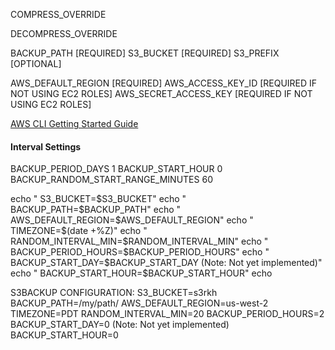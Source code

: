 

COMPRESS_OVERRIDE

DECOMPRESS_OVERRIDE

BACKUP_PATH              [REQUIRED]
S3_BUCKET                [REQUIRED] 
S3_PREFIX                [OPTIONAL]

AWS_DEFAULT_REGION       [REQUIRED]
AWS_ACCESS_KEY_ID        [REQUIRED IF NOT USING EC2 ROLES]
AWS_SECRET_ACCESS_KEY    [REQUIRED IF NOT USING EC2 ROLES]


[AWS CLI Getting Started Guide](http://docs.aws.amazon.com/cli/latest/userguide/cli-chap-getting-started.html)



#### Interval Settings
BACKUP_PERIOD_DAYS 1
BACKUP_START_HOUR 0
BACKUP_RANDOM_START_RANGE_MINUTES 60



echo "   S3_BUCKET=$S3_BUCKET"
echo "   BACKUP_PATH=$BACKUP_PATH"
echo "   AWS_DEFAULT_REGION=$AWS_DEFAULT_REGION"
echo "   TIMEZONE=$(date +%Z)"
echo "   RANDOM_INTERVAL_MIN=$RANDOM_INTERVAL_MIN"
echo "   BACKUP_PERIOD_HOURS=$BACKUP_PERIOD_HOURS"
echo "   BACKUP_START_DAY=$BACKUP_START_DAY  (Note: Not yet implemented)"
echo "   BACKUP_START_HOUR=$BACKUP_START_HOUR"
echo

S3BACKUP CONFIGURATION:
   S3_BUCKET=s3rkh
   BACKUP_PATH=/my/path/
   AWS_DEFAULT_REGION=us-west-2
   TIMEZONE=PDT
   RANDOM_INTERVAL_MIN=20
   BACKUP_PERIOD_HOURS=2
   BACKUP_START_DAY=0  (Note: Not yet implemented)
   BACKUP_START_HOUR=0
